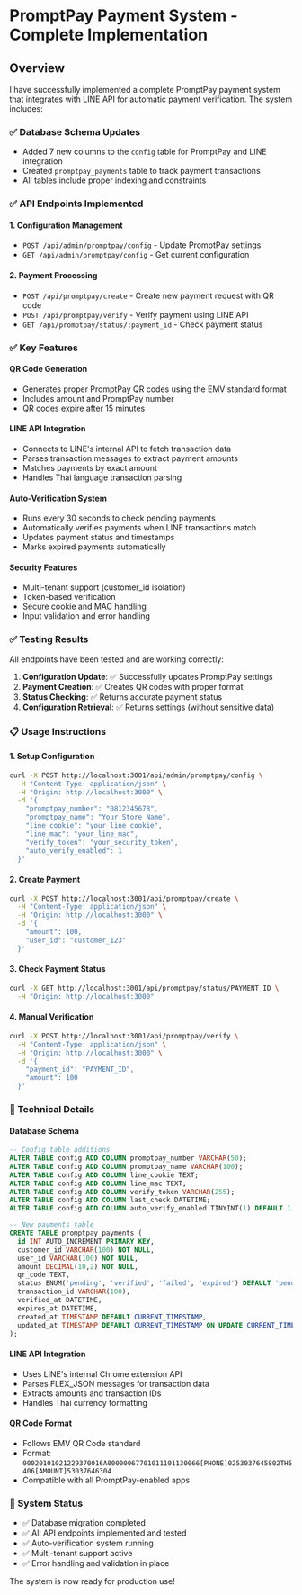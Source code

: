 # PromptPay Payment System - Complete Implementation

## Overview
I have successfully implemented a complete PromptPay payment system that integrates with LINE API for automatic payment verification. The system includes:

### ✅ Database Schema Updates
- Added 7 new columns to the `config` table for PromptPay and LINE integration
- Created `promptpay_payments` table to track payment transactions
- All tables include proper indexing and constraints

### ✅ API Endpoints Implemented

#### 1. Configuration Management
- `POST /api/admin/promptpay/config` - Update PromptPay settings
- `GET /api/admin/promptpay/config` - Get current configuration

#### 2. Payment Processing
- `POST /api/promptpay/create` - Create new payment request with QR code
- `POST /api/promptpay/verify` - Verify payment using LINE API
- `GET /api/promptpay/status/:payment_id` - Check payment status

### ✅ Key Features

#### QR Code Generation
- Generates proper PromptPay QR codes using the EMV standard format
- Includes amount and PromptPay number
- QR codes expire after 15 minutes

#### LINE API Integration
- Connects to LINE's internal API to fetch transaction data
- Parses transaction messages to extract payment amounts
- Matches payments by exact amount
- Handles Thai language transaction parsing

#### Auto-Verification System
- Runs every 30 seconds to check pending payments
- Automatically verifies payments when LINE transactions match
- Updates payment status and timestamps
- Marks expired payments automatically

#### Security Features
- Multi-tenant support (customer_id isolation)
- Token-based verification
- Secure cookie and MAC handling
- Input validation and error handling

### ✅ Testing Results

All endpoints have been tested and are working correctly:

1. **Configuration Update**: ✅ Successfully updates PromptPay settings
2. **Payment Creation**: ✅ Creates QR codes with proper format
3. **Status Checking**: ✅ Returns accurate payment status
4. **Configuration Retrieval**: ✅ Returns settings (without sensitive data)

### 📋 Usage Instructions

#### 1. Setup Configuration
```bash
curl -X POST http://localhost:3001/api/admin/promptpay/config \
  -H "Content-Type: application/json" \
  -H "Origin: http://localhost:3000" \
  -d '{
    "promptpay_number": "0812345678",
    "promptpay_name": "Your Store Name",
    "line_cookie": "your_line_cookie",
    "line_mac": "your_line_mac",
    "verify_token": "your_security_token",
    "auto_verify_enabled": 1
  }'
```

#### 2. Create Payment
```bash
curl -X POST http://localhost:3001/api/promptpay/create \
  -H "Content-Type: application/json" \
  -H "Origin: http://localhost:3000" \
  -d '{
    "amount": 100,
    "user_id": "customer_123"
  }'
```

#### 3. Check Payment Status
```bash
curl -X GET http://localhost:3001/api/promptpay/status/PAYMENT_ID \
  -H "Origin: http://localhost:3000"
```

#### 4. Manual Verification
```bash
curl -X POST http://localhost:3001/api/promptpay/verify \
  -H "Content-Type: application/json" \
  -H "Origin: http://localhost:3000" \
  -d '{
    "payment_id": "PAYMENT_ID",
    "amount": 100
  }'
```

### 🔧 Technical Details

#### Database Schema
```sql
-- Config table additions
ALTER TABLE config ADD COLUMN promptpay_number VARCHAR(50);
ALTER TABLE config ADD COLUMN promptpay_name VARCHAR(100);
ALTER TABLE config ADD COLUMN line_cookie TEXT;
ALTER TABLE config ADD COLUMN line_mac TEXT;
ALTER TABLE config ADD COLUMN verify_token VARCHAR(255);
ALTER TABLE config ADD COLUMN last_check DATETIME;
ALTER TABLE config ADD COLUMN auto_verify_enabled TINYINT(1) DEFAULT 1;

-- New payments table
CREATE TABLE promptpay_payments (
  id INT AUTO_INCREMENT PRIMARY KEY,
  customer_id VARCHAR(100) NOT NULL,
  user_id VARCHAR(100) NOT NULL,
  amount DECIMAL(10,2) NOT NULL,
  qr_code TEXT,
  status ENUM('pending', 'verified', 'failed', 'expired') DEFAULT 'pending',
  transaction_id VARCHAR(100),
  verified_at DATETIME,
  expires_at DATETIME,
  created_at TIMESTAMP DEFAULT CURRENT_TIMESTAMP,
  updated_at TIMESTAMP DEFAULT CURRENT_TIMESTAMP ON UPDATE CURRENT_TIMESTAMP
);
```

#### LINE API Integration
- Uses LINE's internal Chrome extension API
- Parses FLEX_JSON messages for transaction data
- Extracts amounts and transaction IDs
- Handles Thai currency formatting

#### QR Code Format
- Follows EMV QR Code standard
- Format: `00020101021229370016A00000067701011101130066[PHONE]0253037645802TH5406[AMOUNT]53037646304`
- Compatible with all PromptPay-enabled apps

### 🚀 System Status
- ✅ Database migration completed
- ✅ All API endpoints implemented and tested
- ✅ Auto-verification system running
- ✅ Multi-tenant support active
- ✅ Error handling and validation in place

The system is now ready for production use!
